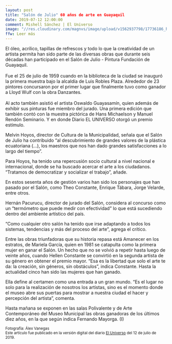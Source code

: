 ```yaml
---
layout: post
title: "Salón de Julio" 60 años de arte en Guayaquil
date: 2019-07-12 12:00:00
comment: Mishell Sánchez | El Universo
image: "//res.cloudinary.com/magnvs/image/upload/v1562937798/17736186_hp7y7m.jpg"
ffw: Leer más  
---
```

El óleo, acrílico, tapillas de refrescos y todo lo que la creatividad de un artista permita han sido parte de las diversas obras que durante seis décadas han participado en el Salón de Julio - Pintura Fundación de Guayaquil.<br /><br/>Fue el 25 de julio de 1959 cuando en la biblioteca de la ciudad se inauguró la primera muestra bajo la alcaldía de Luis Robles Plaza. Alrededor de 23 pintores concursaron por el primer lugar que finalmente tuvo como ganador a Lloyd Wulf con la obra Danzantes.<br /><br />Al acto también asistió el artista Oswaldo Guayasamín, quien además de exhibir sus pinturas fue miembro del jurado. Una primera edición que también contó con la muestra pictórica de Hans Michaelson y Manuel Rendón Seminario. Y en donde Diario EL UNIVERSO otorgó un premio estímulo.

Melvin Hoyos, director de Cultura de la Municipalidad, señala que el Salón de Julio ha contribuido “al descubrimiento de grandes valores de la plástica ecuatoriana (...), los maestros que nos han dado grandes satisfacciones a lo largo del tiempo”.

Para Hoyos, ha tenido una repercusión socio cultural a nivel nacional e internacional, donde se ha buscado acercar el arte a los ciudadanos. “Tratamos de democratizar y socializar el trabajo”, añade.  

En estos sesenta años de gestión varios han sido los personajes que han pasado por el Salón, como Theo Constante, Enrique Tábara, Jorge Velarde, entre otros.

Hernán Pacurucu, director de jurado del Salón, considera al concurso como un “termómetro que puede medir con efectividad” lo que está sucediendo dentro del ambiente artístico del país.

“Como cualquier otro salón ha tenido que irse adaptando a todos los sistemas, tendencias y más del proceso del arte”, agrega el crítico.

Entre las obras triunfadoras que su historia repasa está Amanecer en los estratos, de Mariela García, quien en 1981 se catapulta como la primera mujer en ganar el Salón. Un hecho que no se volvió a repetir hasta luego de veinte años, cuando Hellen Constante se convirtió en la segunda artista de su género en obtener el premio mayor. “Esa es la libertad que solo el arte te da: la creación, sin géneros, sin obstáculos”, indica Constante. Hasta la actualidad cinco han sido las mujeres que han ganado.

Ella define al certamen como una entrada a un gran mundo. “Es el lugar no solo para la realización de nosotros los artistas, sino es el momento donde el museo abre sus puertas para mostrar a nuestra ciudad el hacer y percepción del artista”, comenta.  

Hasta mañana se exponen en las salas Polivalente y de Arte Contemporáneo del Museo Municipal las obras ganadoras de los últimos diez años, en la que según indica Fernando Mayorga. (I)  


<small>Fotografía: Álex Vanegas<br />Este artículo fue publicado en la versión digital del diario [El Universo](//www.eluniverso.com/entretenimiento/2019/07/12/nota/7420740/salon-julio-60-anos-arte-guayaquil) del 12 de julio de 2019.</small>
